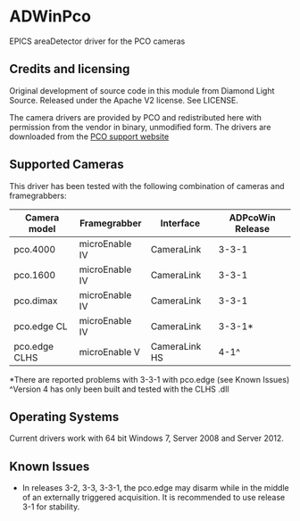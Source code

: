 ADWinPco
=====

EPICS areaDetector driver for the PCO cameras

Credits and licensing
---------------------

Original development of source code in this module from Diamond Light Source. Released under 
the Apache V2 license. See LICENSE.

The camera drivers are provided by PCO and redistributed here with permission from the vendor 
in binary, unmodified form. The drivers are downloaded from the 
[PCO support website](https://www.pco.de/support/interface/scmos-cameras/)


Supported Cameras
-----------------

This driver has been tested with the following combination of cameras and framegrabbers:

| Camera model  | Framegrabber   | Interface     | ADPcoWin Release |
|---------------|----------------|---------------|------------------|
| pco.4000      | microEnable IV | CameraLink    | 3-3-1            |
| pco.1600      | microEnable IV | CameraLink    | 3-3-1            |
| pco.dimax     | microEnable IV | CameraLink    | 3-3-1            |
| pco.edge CL   | microEnable IV | CameraLink    | 3-3-1*           |
| pco.edge CLHS | microEnable V  | CameraLink HS | 4-1^             |

*There are reported problems with 3-3-1 with pco.edge (see Known Issues)
^Version 4 has only been built and tested with the CLHS .dll 

Operating Systems
-----------------

Current drivers work with 64 bit Windows 7, Server 2008 and Server 2012.

Known Issues
------------

* In releases 3-2, 3-3, 3-3-1, the pco.edge may disarm while in the middle of an externally triggered acquisition. It is recommended to use release 3-1 for stability.
